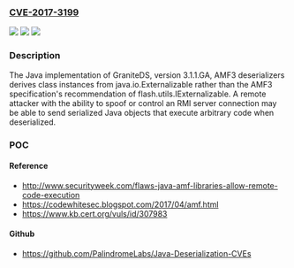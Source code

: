 ### [CVE-2017-3199](https://cve.mitre.org/cgi-bin/cvename.cgi?name=CVE-2017-3199)
![](https://img.shields.io/static/v1?label=Product&message=Framework&color=blue)
![](https://img.shields.io/static/v1?label=Version&message=3.1.1.GA3.1.1.GA%20&color=brighgreen)
![](https://img.shields.io/static/v1?label=Vulnerability&message=CWE-502%3A%20Deserialization%20of%20Untrusted%20Data&color=brighgreen)

### Description

The Java implementation of GraniteDS, version 3.1.1.GA, AMF3 deserializers derives class instances from java.io.Externalizable rather than the AMF3 specification's recommendation of flash.utils.IExternalizable. A remote attacker with the ability to spoof or control an RMI server connection may be able to send serialized Java objects that execute arbitrary code when deserialized.

### POC

#### Reference
- http://www.securityweek.com/flaws-java-amf-libraries-allow-remote-code-execution
- https://codewhitesec.blogspot.com/2017/04/amf.html
- https://www.kb.cert.org/vuls/id/307983

#### Github
- https://github.com/PalindromeLabs/Java-Deserialization-CVEs


